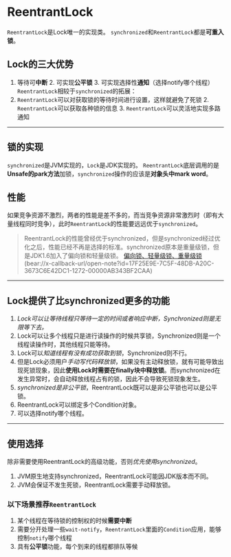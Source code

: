 # ReentrantLock

`ReentrantLock`是Lock唯一的实现类。
`synchronized`和`ReentrantLock`都是**可重入锁**。
## Lock的三大优势
1. 等待可**中断**
	2. 可实现**公平锁**
	3. 可实现选择性**通知**（选择notify哪个线程）
`ReentrantLock`相较于`synchronized`的拓展：
1. `ReentrantLock`可以对获取锁的等待时间进行设置，这样就避免了死锁
	2. `ReentrantLock`可以获取各种锁的信息
	3. `ReentrantLock`可以灵活地实现多路通知
---- 
## 锁的实现
`synchronized`是JVM实现的，`Lock`是JDK实现的。 `ReentrantLock`底层调用的是**Unsafe的park方法**加锁，`synchronized`操作的应该是**对象头中mark word**。
## 性能
如果竞争资源不激烈，两者的性能是差不多的，而当竞争资源非常激烈时（即有大量线程同时竞争），此时`ReentrantLock`的性能要远远优于`synchronized`。
> ReentrantLock的性能曾经优于synchronized，但是synchronized经过优化之后，性能已经不再是选择的标准。synchronized原本是重量级锁，但是JDK1.6加入了偏向锁和轻量级锁。
>  [偏向锁、轻量级锁、重量级锁]()(bear://x-callback-url/open-note?id=17F25E9E-7C5F-48DB-A20C-3673C6E42DC1-1272-00000AB343BF2CAA)

---- 
## Lock提供了比synchronized更多的功能
1. *Lock可以让等待线程只等待一定的时间或者响应中断，Synchronized则是无限等下去。*
2. Lock可以让多个线程只是进行读操作的时候共享锁，Synchronized则是一个线程读操作时，其他线程只能等待。
3. Lock可以*知道线程有没有成功获取到锁*，Synchronized则不行。
4. 但是Lock必须用户*手动写代码释放锁*，如果没有主动释放锁，就有可能导致出现死锁现象，因此**使用Lock时需要在finally块中释放锁**。而synchronized在发生异常时，会自动释放线程占有的锁，因此不会导致死锁现象发生。
5. *synchronized是非公平锁*，ReentrantLock既可以是非公平锁也可以是公平锁。
6. ReentrantLock可以绑定多个Condition对象。
7. 可以选择notify哪个线程。

---- 
## 使用选择
除非需要使用ReentrantLock的高级功能，否则*优先使用synchronized*。
1. JVM原生地支持synchronized，ReentrantLock可能因JDK版本而不同。
2. JVM会保证不发生死锁，ReentrantLock需要手动释放锁。
### 以下场景推荐`ReentrantLock`
1. 某个线程在等待锁的控制权的时候**需要中断**
2. 需要分开处理一些`wait-notify`，`ReentrantLock`里面的`Condition`应用，能够控制`notify`哪个线程
3. 具有**公平锁**功能，每个到来的线程都排队等候

